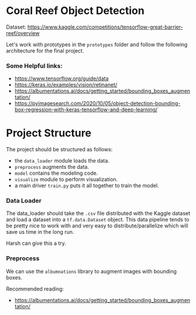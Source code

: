 # Coral Reef Object Detection

Dataset: https://www.kaggle.com/competitions/tensorflow-great-barrier-reef/overview

Let's work with prototypes in the `prototypes` folder and follow the following
architecture for the final project.

### Some Helpful links:

- https://www.tensorflow.org/guide/data
- https://keras.io/examples/vision/retinanet/
- https://albumentations.ai/docs/getting_started/bounding_boxes_augmentation/
- https://pyimagesearch.com/2020/10/05/object-detection-bounding-box-regression-with-keras-tensorflow-and-deep-learning/

# Project Structure
The project should be structured as follows:

- the `data_loader` module loads the data.
- `preprocess` augments the data.
- `model` contains the modeling code.
- `visualize` module to perform visualization.
- a main driver `train.py` puts it all together to train the model.

### Data Loader

The data_loader should take the `.csv` file distributed with the Kaggle dataset and load
a dataset into a `tf.data.Dataset` object.  This data pipeline tends to be pretty nice
to work with and very easy to distribute/parallelize which will save us time in the
long run.

Harsh can give this a try.

### Preprocess

We can use the `albumnations` library to augment images with bounding boxes.

Recommended reading:

- https://albumentations.ai/docs/getting_started/bounding_boxes_augmentation/

###
